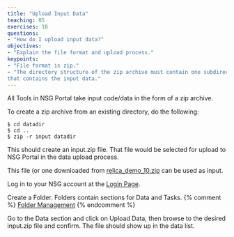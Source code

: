 ```yaml
---
title: "Upload Input Data"
teaching: 05
exercises: 10
questions:
- "How do I upload input data?"
objectives:
- "Explain the file format and upload process."
keypoints:
- "File format is zip."
- "The directory structure of the zip archive must contain one subdirectory
that contains the input data."
---
```


All Tools in NSG Portal take input code/data in the form of a zip archive.

To create a zip archive from an existing directory, do the following:
~~~
$ cd datadir
$ cd ..
$ zip -r input datadir
~~~

This should create an input.zip file.  That file would be selected for
upload to NSG Portal in the data upload process.

This file (or one downloaded from [relica_demo_10.zip](http://users.sdsc.edu/~kenneth/madison.2018/relica_demo_10.zip) can
be used as input.

Log in to your NSG account at the [Login Page](https://nsgdev.sdsc.edu:8443/portal2).

Create a Folder.  Folders contain sections for Data and Tasks.
{% comment %}
[Folder Management](https://nsgdev.sdsc.edu:8443/portal2/folder!list.action)
{% endcomment %}

Go to the Data section and click on Upload Data, then browse to the desired input.zip file
and confirm.  The file should show up in the data list.



